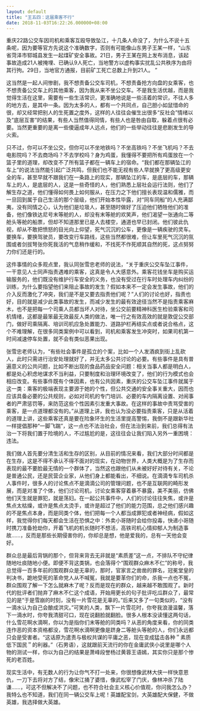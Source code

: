 ```yaml
---
layout: default
title: "王五四：这届乘客不行"
date: 2018-11-03T16:22:26.000000+08:00
---
```


重庆22路公交车因司机和乘客互殴导致坠江，十几条人命没了，为什么不说十五条呢，因为要等官方先说这个准确数字，否则有可能像山东男子王某一样，“山东省菏泽市郓城县发生一起煤矿安全事故。21日，男子王某在网上发布消息，该起事故造成21人被掩埋、已确认9人死亡，当地警方以虚构事实扰乱公共秩序为由将其行拘。29日，当地官方通报，目前矿工死亡总数上升到21人。 ”

这当然是一起人间惨剧，我不想责备公交车司机，不想责备抢方向盘的女乘客，也不想责备公交车上的其他乘客，因为我从来不坐公交车。不是我生活优越，而是我觉得生活在这里，需要有一些生活常识，更准确地说是一些活着的常识，不往人多的地方去，是其中一条。因为太多的人，都有一个共同点，自己胆小如鼠惜命的很，却又经常把别人的生死置之度外，这样的人往往会催生出很多“反社会”情绪以及“底层互害”的结果，有些人当然值得同情，有些人也是咎由自取，躲着点很有必要。当然更重要的是离一些傻逼成年人远点，他们的一些举动往往是悲剧发生的导火索。

只不过，你可以不坐公交，但你可以不坐地铁吗？不坐高铁吗？不坐飞机吗？不去电影院吗？不去商场吗？不去学校吗？身为鸡蛋，我懂得不要把所有鸡蛋放在一个篮子里的道理，却改变不了所有篮子都在一辆车上的宿命。“我们都在那辆坠江的车上”的说法当然能引起广泛共鸣，但我们也不能无视有些人早就换了更高级更安全的车，甚至早就不跟我们在一条路上的现实，那辆坠江的车，是底层的车，那辆车上的人，是底层的人，这是一些奇怪的人，他们熟悉上层社会运行法则，他们了解生存之道，他们懂得如何畏上如何服从，在压力之下他们擅长表现温和儒雅，而一旦回到属于自己生活的那个层级，他们开始本性毕露，对“同车同船”的人充满鄙夷，没有同情之心，认为他们是垃圾人，甚至随时做好了压迫他们牺牲他们的准备，他们像铁达尼号末等舱的人，却没有末等舱的欢笑声，他们渴望一张通向二等舱头等舱的船票，但却不知道那里已是人去楼空，通道也早已封闭。他们彼此仇视，却从不敢把愤怒的目光向上仰望，死气沉沉的公车，更像是一辆疾驶的灵车。要换车，要换驾驶员，要改变行车路线，这些当然都很难，但让车里死气沉沉的氛围或者剑拔弩张你死我活的气息稍作缓和，不找死不作死顺其自然的死，这点努努力你们还是行的。

这件事情的众多观点里，我认同张雪忠老师的说法，“关于重庆公交车坠江事件，一干意见人士同声指责遇难的乘客，这真是令人大感意外。乘客花钱坐车是购买运输服务的，他们既没有维护行车安全的义务，也没有受过在行车时处理车内纠纷的训练，为什么要指望他们来阻止事故的发生？假如本来不一定会发生事故，他们的介入反而激化了冲突，我们是不是又要去指责他们呢？”人们的讨论也好，指责也好，目的就是减少此类事故的发生，而减少发生的最有效途径当然不是指责乘客麻木，也不是把每一个司乘人员都当坏人对待，坐公交前要精神科医生检验乘客和司机情绪，这都是最笨最无效最反人类的做法，唯一行之有效高效的就是敦促公交部门，做好司乘隔离、培训司机应急处置能力、道路护栏再结实点或者说合格点，这个不难理解，在很多同类案例中可以看到，司机和乘客发生冲突时，如果司机第一时间减速停车处置，就不会有类似恶果出现。

张雪忠老师认为，“有些社会事件是孤立的个案，比如一个人发酒疯到街上乱砍人，此时只需进行治安处理就好了，并无太多公共讨论的必要。有些事件是具有普遍意义的公共问题，比如不断出现的食品药品安全问题：相关当事人都是明白人，都是处心积虑地谋求不当利益，只要制度和治理环境改变了，他们的行为模式也会相应改变。有些事件既有个体因素，也有公共因素，重庆的公交车坠江事件就属于这一类：乘客的极端表现主要源于她的个性，但公共交通的安全事关重大，因而也应该具备必要的公共规则，必如对司机的专门培训、必要的车内隔离设置、对闹事者的严肃惩罚等，来防范这些个性因素引发重大事故。在这样的事故中责骂受害的乘客，是一点道理都没有的。”从道理上讲，我也认为没必要指责乘客，只是从活着的道理上讲，这些乘客还真是要在险象环生的生活里提高警惕，我倒不是跟新华社一样提倡那种“一脚飞踹”，这一点也不法治社会，但在法治到来前，我们总得有法治一下将我们置于险境的人，不过尴尬的是，这往往会让我们陷入另外一重困境：违法。

我们做人首先要分清生活和生存的区别，从目前的情况来看，我们大部分时间都是在生存，这是不得不承认不得不面对的现实，在动物世界，人类大概是为了生存而表现的最不要脸最无情的一个群体了，当然这也跟他们从未被好好对待有关，不论是普通公民，还是民营企业家，从他们身上都能看出，不细说。在滴滴专车司机杀人事件时，很多人的讨论焦点不是滴滴公司的管理问题，也不是互联网的畸形发展，而是对准了个体，他们讨论司机，讨论女乘客穿着暴不暴露，美不美丽，仿佛他们天生就是罪犯，就是荡妇。在一起公共事件中，人们的讨论往往失焦，或许是焦点太枯燥，或许是焦点太烫手，或许是超过了他们的能力范围，总之他们感兴趣的不是焦点本身，而是同类个体，他们把每一个人都当成罪犯或者神经病，假如这样，我觉得你们每天都会生活在恐惧之中：外卖小哥随时会给你投毒，快递小哥随时携刀准备抢劫你，开着飞机的机长随时不想活，高铁司机心情抑郁人为制造事故……，反而是那些长期侵害你的，你却总是想，他是爱我的，总有一天他会变好。

群众总是最后背锅的那个，但背来背去无非就是“素质差”这一点，不排队不守纪律随地吐痰随地小便。即便不背这类锅，也会落得个“围观群众麻木不仁”的称号，我总觉得一百多年前的围观群众是无辜的，那时，官家言之凿凿的罪名，冠冕堂皇的判决书，跪地受死的革命党人从不喊冤，我就是要革你们的命，杀我一点也不冤，群众围观了解一下怎么就麻木了呢？反而是现在的群众，越来越不敢围观了。新时代的批评者们抛弃了麻木不仁这个成语，开始用更长的句子批评吃瓜群众了，最常见的是“于是雪崩的时刻，没有一片雪花是无辜的。”后来又多了一句类似的，“没有一滴水认为自己会酿成洪灾。”可笑的人类，飘下一片雪花时，你夸我浪漫温馨，落下一滴水时，你夸我清甜可口，现在说翻脸就翻脸。很多人根本没读懂这两句话，什么雪花啊水滴啊，你以为是指你们末等舱的同类吗？从恶的角度来看，你的同类连作恶的资本资格都没，雪花啊水滴啊更像是跻身二等舱头等舱的人，你们永远都只会是受害者。“这话原为遣责与极权共谋的平庸之恶，现在变成猛击各种＂素质低下国民＂的利器。”（石男语），这就跟前天流行的你在金庸武侠小说里是哪个人物的测试一样，你以为自己的结果是萧峰段誉杨过黄蓉王语嫣，其实你只是那个惨死的老百姓。

现实生活中，有无数人的行为让你气不打一处来，你很想像武林大侠一样快意恩仇，一刀下去将对方了结，像宋江捅了婆惜，像武松宰了门庆，像林冲杀了陆谦……，可这不但解决不了问题，也不符合社会主义核心价值观，你问我怎么办？我特么也不知道，我们在同一辆公交车上呢！英雄配宝剑，大英雄配大保健，不做英雄，我选择做大英雄。

